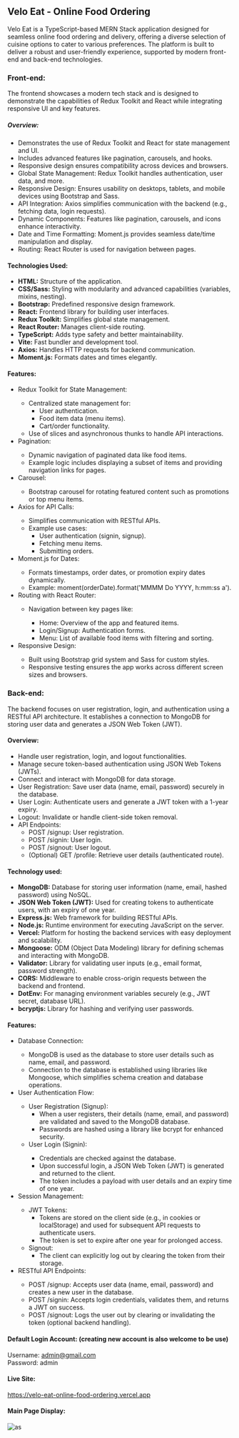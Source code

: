 ## Velo Eat - Online Food Ordering
 
Velo Eat is a TypeScript-based MERN Stack application designed for seamless online food ordering and delivery, offering a diverse selection of cuisine options to cater to various preferences. The platform is built to deliver a robust and user-friendly experience, supported by modern front-end and back-end technologies.

### Front-end: <br/>

The frontend showcases a modern tech stack and is designed to demonstrate the capabilities of Redux Toolkit and React while integrating responsive UI and key features.

##### Overview:<br/>
<ul>
<li>Demonstrates the use of Redux Toolkit and React for state management and UI.</li>
<li>Includes advanced features like pagination, carousels, and hooks.</li>
<li>Responsive design ensures compatibility across devices and browsers.</li>
<li>Global State Management: Redux Toolkit handles authentication, user data, and more.</li>
<li>Responsive Design: Ensures usability on desktops, tablets, and mobile devices using Bootstrap and Sass.</li>
<li>API Integration: Axios simplifies communication with the backend (e.g., fetching data, login requests).</li>
<li>Dynamic Components: Features like pagination, carousels, and icons enhance interactivity.</li>
<li>Date and Time Formatting: Moment.js provides seamless date/time manipulation and display.</li>
<li>Routing: React Router is used for navigation between pages.</li>
</ul>

#### Technologies Used: <br/>
<ul>
<li> <strong>HTML:</strong> Structure of the application. </li>
<li> <strong>CSS/Sass:</strong> Styling with modularity and advanced capabilities (variables, mixins, nesting). </li>
<li> <strong>Bootstrap:</strong> Predefined responsive design framework. </li>
<li> <strong>React:</strong> Frontend library for building user interfaces. </li>
<li> <strong>Redux Toolkit:</strong> Simplifies global state management. </li>
<li> <strong>React Router:</strong> Manages client-side routing. </li>
<li> <strong>TypeScript:</strong> Adds type safety and better maintainability. </li>
<li> <strong>Vite:</strong> Fast bundler and development tool. </li>
<li> <strong>Axios:</strong> Handles HTTP requests for backend communication. </li>
<li> <strong>Moment.js:</strong> Formats dates and times elegantly.</li>
</ul>

#### Features: <br/>
<ul>
<li>Redux Toolkit for State Management:</li>
<ul>
<li>Centralized state management for:
    <ul>
        <li>User authentication.</li>
        <li>Food item data (menu items).</li>
        <li>Cart/order functionality.</li>
    </ul>
</li>
<li>Use of slices and asynchronous thunks to handle API interactions.</li>
</ul>
<li>Pagination:</li>
<ul>
<li>Dynamic navigation of paginated data like food items.</li>
<li>Example logic includes displaying a subset of items and providing navigation links for pages.</li>
</ul>
<li>Carousel:</li>
<ul>
<li>Bootstrap carousel for rotating featured content such as promotions or top menu items.</li>
</ul>
<li>Axios for API Calls:</li>
<ul>
<li>Simplifies communication with RESTful APIs.</li>
<li>Example use cases:
<ul>
<li>User authentication (signin, signup).</li>
<li>Fetching menu items.</li>
<li>Submitting orders.</li>
</ul>
</li>
</ul>
<li>Moment.js for Dates:</li>
<ul>
<li>Formats timestamps, order dates, or promotion expiry dates dynamically.</li>
<li>Example: moment(orderDate).format('MMMM Do YYYY, h:mm:ss a').</li>
</ul>
<li>Routing with React Router:</li>
<ul>
<li>Navigation between key pages like:</li>
<ul>
<li>Home: Overview of the app and featured items.</li>
<li>Login/Signup: Authentication forms.</li>
<li>Menu: List of available food items with filtering and sorting.</li>
</ul>
</ul>
<li>Responsive Design:</li>
<ul>
<li>Built using Bootstrap grid system and Sass for custom styles.</li>
<li>Responsive testing ensures the app works across different screen sizes and browsers.</li>
</ul>
</ul>

### Back-end: <br/>
The backend focuses on user registration, login, and authentication using a RESTful API architecture. It establishes a connection to MongoDB for storing user data and generates a JSON Web Token (JWT).

#### Overview: <br/>
<ul>
<li>Handle user registration, login, and logout functionalities.</li>
<li>Manage secure token-based authentication using JSON Web Tokens (JWTs).</li>
<li>Connect and interact with MongoDB for data storage.</li>
<li>User Registration: Save user data (name, email, password) securely in the database.</li>
<li>User Login: Authenticate users and generate a JWT token with a 1-year expiry.</li>
<li>Logout: Invalidate or handle client-side token removal.</li>
<li>API Endpoints:
<ul>
<li>POST /signup: User registration.</li>
<li>POST /signin: User login.</li>
<li>POST /signout: User logout.</li>
<li>(Optional) GET /profile: Retrieve user details (authenticated route).</li>
</ul>
</li>
</ul>

#### Technology used: <br/>
<ul>
<li> <strong>MongoDB:</strong> Database for storing user information (name, email, hashed password) using NoSQL. </li>
<li> <strong>JSON Web Token (JWT):</strong> Used for creating tokens to authenticate users, with an expiry of one year. </li>
<li> <strong>Express.js:</strong> Web framework for building RESTful APIs. </li>
<li> <strong>Node.js:</strong> Runtime environment for executing JavaScript on the server. </li>
<li> <strong>Vercel:</strong> Platform for hosting the backend services with easy deployment and scalability. </li>
<li> <strong>Mongoose:</strong> ODM (Object Data Modeling) library for defining schemas and interacting with MongoDB. </li>
<li> <strong>Validator:</strong> Library for validating user inputs (e.g., email format, password strength). </li>
<li> <strong>CORS:</strong> Middleware to enable cross-origin requests between the backend and frontend. </li>
<li> <strong>DotEnv:</strong> For managing environment variables securely (e.g., JWT secret, database URL). </li>
<li> <strong>bcryptjs:</strong> Library for hashing and verifying user passwords. </li>
</ul>

#### Features:  <br/>
<ul>
<li>Database Connection:</li>
<ul>
<li>MongoDB is used as the database to store user details such as name, email, and password.</li>
<li>Connection to the database is established using libraries like Mongoose, which simplifies schema creation and database operations.</li>
</ul>
<li>User Authentication Flow:</li>
<ul>
<li>User Registration (Signup):
<ul>
<li>When a user registers, their details (name, email, and password) are validated and saved to the MongoDB database.</li>
<li>Passwords are hashed using a library like bcrypt for enhanced security.</li>
</ul>
</li>
<li>User Login (Signin):</li>
<ul>
<li>Credentials are checked against the database.</li>
<li>Upon successful login, a JSON Web Token (JWT) is generated and returned to the client.</li>
<li>The token includes a payload with user details and an expiry time of one year.</li>
</ul>
</li>
</ul>

<li>Session Management:</li>
<ul>
<li>JWT Tokens:
<ul>
<li>Tokens are stored on the client side (e.g., in cookies or localStorage) and used for subsequent API requests to authenticate users.</li>
<li>The token is set to expire after one year for prolonged access.</li>
</ul>
</li>
<li>Signout:
<ul>
<li>The client can explicitly log out by clearing the token from their storage.</li>
</ul>
</li>
</ul>

<li>RESTful API Endpoints:</li>
<ul>
<li>POST /signup: Accepts user data (name, email, password) and creates a new user in the database.</li>
<li>POST /signin: Accepts login credentials, validates them, and returns a JWT on success.</li>
<li>POST /signout: Logs the user out by clearing or invalidating the token (optional backend handling).</li>
</ul>
</ul>

#### Default Login Account: (creating new account is also welcome to be use)
Username: admin@gmail.com<br/>
Password: admin

#### Live Site: 
https://velo-eat-online-food-ordering.vercel.app

#### Main Page Display:
![as](https://github.com/gerald-encabo/velo-eat-online-food-ordering/assets/15988182/6e0b6896-01e8-45b7-8a41-d6faa021f31e)
